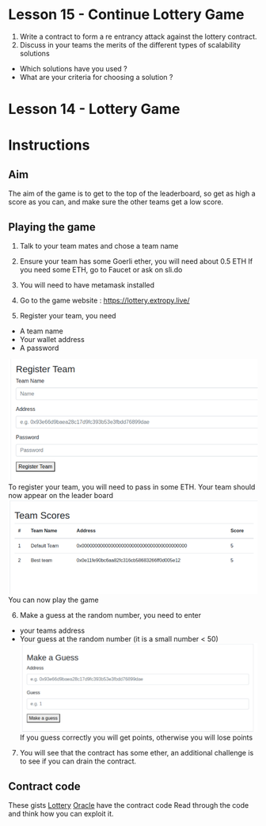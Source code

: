 # Lesson 15 - Continue Lottery Game

1. Write a contract to form a re entrancy attack against the lottery contract.
2. Discuss in your teams the merits of the different types of scalability solutions
- Which solutions have you used ?
- What are your criteria for choosing a solution ?

# Lesson 14 - Lottery Game

# Instructions

## Aim

The aim of the game is to get to the top of the leaderboard, so get as high a score as you
can, and make sure the other teams get a low score.

## Playing the game

1. Talk to your team mates and chose a team name

2. Ensure your team has some Goerli ether, you will need about 0.5 ETH
   If you need some ETH, go to Faucet or ask on sli.do

3. You will need to have metamask installed

4. Go to the game website : https://lottery.extropy.live/

5. Register your team, you need

- A team name
- Your wallet address
- A password

![Register Team](./Instructions/RegisterTeam.jpg)
To register your team, you will need to pass in some ETH.
Your team should now appear on the leader board
![Team Scores](./Instructions/TeamScores.jpg)
You can now play the game

6. Make a guess at the random number, you need to enter

- your teams address
- Your guess at the random number (it is a small number < 50)
  ![MakeAGuess](./Instructions/MakeAGuess.jpg)
  If you guess correctly you will get points, otherwise you will lose points

7. You will see that the contract has some ether, an additional challenge is to see if you can
   drain the contract.

## Contract code

These gists [Lottery](https://gist.github.com/letsgitcracking/7298877cd143b5fe0ba0a692e449647b) [Oracle](https://gist.github.com/letsgitcracking/a7bf392391834a19d63edc32c9e5d9d2) have the contract code
Read through the code and think how you can exploit it.
